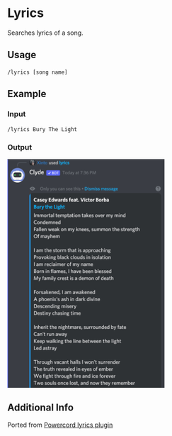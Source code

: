 # Lyrics
Searches lyrics of a song.

## Usage
```
/lyrics [song name]
```

## Example
### Input
```
/lyrics Bury The Light
```

### Output
![image](/screenshots/lyrics_example.png)

## Additional Info
Ported from [Powercord lyrics plugin](https://github.com/powercord-community/lyrics)